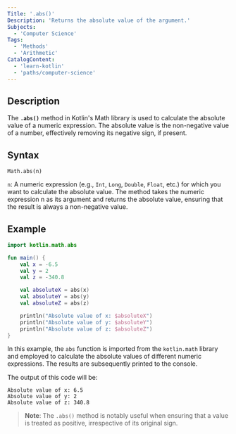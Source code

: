 ```yaml
---
Title: '.abs()'
Description: 'Returns the absolute value of the argument.'
Subjects:
  - 'Computer Science'
Tags:
  - 'Methods'
  - 'Arithmetic'
CatalogContent:
  - 'learn-kotlin'
  - 'paths/computer-science'
---
```


## Description

The **`.abs()`** method in Kotlin's Math library is used to calculate the absolute value of a numeric expression. The absolute value is the non-negative value of a number, effectively removing its negative sign, if present.

## Syntax

```pseudo
Math.abs(n)
```

`n`: A numeric expression (e.g., `Int`, `Long`, `Double`, `Float`, etc.) for which you want to calculate the absolute value. The method takes the numeric expression n as its argument and returns the absolute value, ensuring that the result is always a non-negative value.

## Example 

```kotlin
import kotlin.math.abs

fun main() {
    val x = -6.5
    val y = 2
    val z = -340.8

    val absoluteX = abs(x)
    val absoluteY = abs(y)
    val absoluteZ = abs(z)

    println("Absolute value of x: $absoluteX")
    println("Absolute value of y: $absoluteY")
    println("Absolute value of z: $absoluteZ")
}
```

In this example, the `abs` function is imported from the `kotlin.math` library and employed to calculate the absolute values of different numeric expressions. The results are subsequently printed to the console. 

The output of this code will be:

```shell
Absolute value of x: 6.5
Absolute value of y: 2
Absolute value of z: 340.8
```

> **Note**: The `.abs()` method is notably useful when ensuring that a value is treated as positive, irrespective of its original sign.
